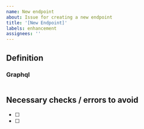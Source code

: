 ```yaml
---
name: New endpoint
about: Issue for creating a new endpoint
title: '[New Endpoint]'
labels: enhancement
assignees: ''
---
```


## Definition

### Graphql

```graphql
```


## Necessary checks / errors to avoid

- [ ]
- [ ]